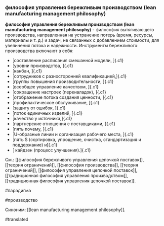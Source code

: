 ### философия управления бережливым производством (lean manufacturing management philosophy)

**философия управления бережливым производством (lean manufacturing management philosophy)** - философия вытягивающего производства, направленная на устранение потерь (время, ресурсы, материалы и т. д.) и задач, не связанных с добавлением стоимости, для увеличения потока и надежности. Инструменты бережливого производства включают в себя:

-   [составление расписания смешанной модели, ]{.c1}
-   [уровни производства, ]{.c1}
-   [канбан, ]{.c1}
-   [сотрудников с разносторонней квалификацией,]{.c1}
-   [группы повышения производительности, ]{.c1}
-   [всеобщее управление качеством, ]{.c1}
-   [сокращение настроек (переналадок), ]{.c1}
-   [отображение потока создания ценности, ]{.c1}
-   [профилактическое обслуживание, ]{.c1}
-   [защиту от ошибок, ]{.c1}
-   [поток единичных изделий, ]{.c1}
-   [качество у источника,]{.c1}
-   [партнерские отношения с поставщиками, ]{.c1}
-   [пять почему, ]{.c1}
-   [U-образные линии и организация рабочего места, ]{.c1}
-   [пять S (сортировка, упрощение, очистка, стандартизация и поддержание) и]{.c1}
-   [ кайдзен (процесс улучшения).]{.c1}

См.: [[философия бережливого управления цепочкой поставок]], [[теория ограничений]], [[философия производства]], [[теория ограничений]], [[философия управления цепочкой поставок]], [[традиционная философия управления производством]], [[традиционная философия управления цепочкой поставок]].

#парадигма

#производство

Синоним: [[lean manufacturing management philosophy]].

#translated
